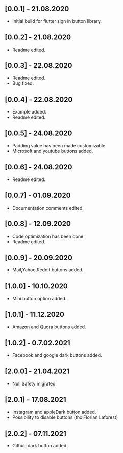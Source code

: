 ## [0.0.1] - 21.08.2020

* Initial build for flutter sign in button library.

## [0.0.2] - 21.08.2020

* Readme edited.

## [0.0.3] - 22.08.2020

* Readme edited.
* Bug fixed.

## [0.0.4] - 22.08.2020

* Example added.
* Readme edited.

## [0.0.5] - 24.08.2020

* Padding value has been made customizable.
* Microsoft and youtube buttons added.

## [0.0.6] - 24.08.2020

* Readme edited.

## [0.0.7] - 01.09.2020

* Documentation comments edited.

## [0.0.8] - 12.09.2020

* Code optimization has been done.
* Readme edited.

## [0.0.9] - 20.09.2020

* Mail,Yahoo,Reddit buttons added.

## [1.0.0] - 10.10.2020

* Mini button option added.

## [1.0.1] - 11.12.2020

* Amazon and Quora buttons added.

## [1.0.2] - 0.7.02.2021

* Facebook and google dark buttons added.

## [2.0.0] - 21.04.2021

* Null Safety migrated

## [2.0.1] - 17.08.2021

* Instagram and appleDark button added.
* Possibility to disable buttons (thx Florian Laforest)

## [2.0.2] - 07.11.2021

* Github dark button added.
